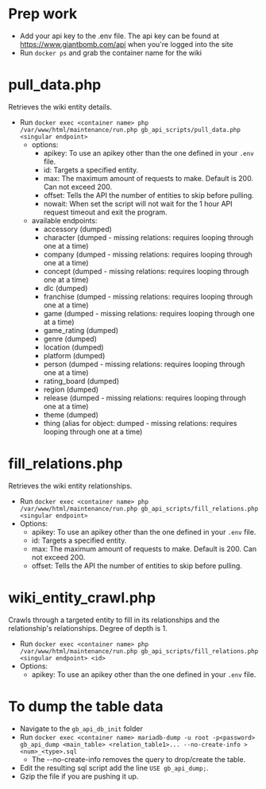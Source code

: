 # Prep work

- Add your api key to the .env file. The api key can be found at https://www.giantbomb.com/api when you're logged into the site
- Run `docker ps` and grab the container name for the wiki

# pull_data.php

Retrieves the wiki entity details.

- Run `docker exec <container name> php /var/www/html/maintenance/run.php gb_api_scripts/pull_data.php <singular endpoint>`
  - options:
    - apikey: To use an apikey other than the one defined in your `.env` file.
    - id: Targets a specified entity.
    - max: The maximum amount of requests to make. Default is 200. Can not exceed 200.
    - offset: Tells the API the number of entities to skip before pulling.
    - nowait: When set the script will not wait for the 1 hour API request timeout and exit the program.
  - available endpoints:
    - accessory (dumped)
    - character (dumped - missing relations: requires looping through one at a time)
    - company (dumped - missing relations: requires looping through one at a time)
    - concept (dumped - missing relations: requires looping through one at a time)
    - dlc (dumped)
    - franchise (dumped - missing relations: requires looping through one at a time)
    - game (dumped - missing relations: requires looping through one at a time)
    - game_rating (dumped)
    - genre (dumped)
    - location (dumped)
    - platform (dumped)
    - person (dumped - missing relations: requires looping through one at a time)
    - rating_board (dumped)
    - region (dumped)
    - release (dumped - missing relations: requires looping through one at a time)
    - theme (dumped)
    - thing (alias for object: dumped - missing relations: requires looping through one at a time)

# fill_relations.php

Retrieves the wiki entity relationships.

- Run `docker exec <container name> php /var/www/html/maintenance/run.php gb_api_scripts/fill_relations.php <singular endpoint>`
- Options:
  - apikey: To use an apikey other than the one defined in your `.env` file.
  - id: Targets a specified entity.
  - max: The maximum amount of requests to make. Default is 200. Can not exceed 200.
  - offset: Tells the API the number of entities to skip before pulling.

# wiki_entity_crawl.php

Crawls through a targeted entity to fill in its relationships and the relationship's relationships. Degree of depth is 1.

- Run `docker exec <container name> php /var/www/html/maintenance/run.php gb_api_scripts/fill_relations.php <singular endpoint> <id>`
- Options:
  - apikey: To use an apikey other than the one defined in your `.env` file.

# To dump the table data

- Navigate to the `gb_api_db_init` folder
- Run `docker exec <container name> mariadb-dump -u root -p<password> gb_api_dump <main_table> <relation_table1>... --no-create-info > <num>_<type>.sql`
  - The --no-create-info removes the query to drop/create the table.
- Edit the resulting sql script add the line `USE gb_api_dump;`.
- Gzip the file if you are pushing it up.
